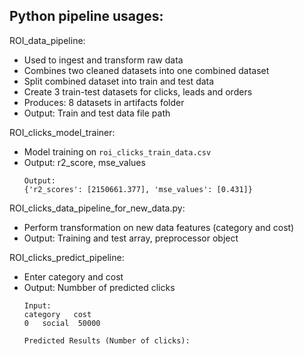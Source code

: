 ## Python pipeline usages:

ROI_data_pipeline:
- Used to ingest and transform raw data
- Combines two cleaned datasets into one combined dataset
- Split combined dataset into train and test data
- Create 3 train-test datasets for clicks, leads and orders
- Produces: 8 datasets in artifacts folder
- Output: Train and test data file path


ROI_clicks_model_trainer:
- Model training on `roi_clicks_train_data.csv`
- Output: r2_score, mse_values  
    ``` 
    Output:
    {'r2_scores': [2150661.377], 'mse_values': [0.431]}
    ```


ROI_clicks_data_pipeline_for_new_data.py:
- Perform transformation on new data features (category and cost)
- Output: Training and test array, preprocessor object 

ROI_clicks_predict_pipeline:
- Enter category and cost
- Output: Numbber of predicted clicks   
    ```
    Input:
    category   cost
    0   social  50000

    Predicted Results (Number of clicks):
    ```